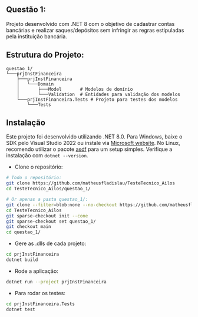 ## Questão 1:

Projeto desenvolvido com .NET 8 com o objetivo de cadastrar contas bancárias e realizar saques/depósitos sem infringir as regras estipuladas pela instituição bancária.

## Estrutura do Projeto:

``` 
questao_1/
└───prjInstFinanceira		
    ├───prjInstFinanceira	
    │   └───Domain	
    │       ├───Model		# Modelos de domínio
    │       └───Validation	# Entidades para validação dos modelos
    └───prjInstFinanceira.Tests	# Projeto para testes dos modelos
        └───Tests
```

## Instalação

Este projeto foi desenvolvido utilizando .NET 8.0. Para Windows, baixe o SDK pelo Visual Studio 2022 ou instale via [Microsoft website](https://dotnet.microsoft.com/pt-br/download/dotnet/8.0). No Linux, recomendo utilizar o pacote [asdf](https://asdf-vm.com/guide/getting-started.html) para um setup simples. Verifique a instalação com ```dotnet --version```.

- Clone o repositório:
```bash
# Todo o repositório:
git clone https://github.com/matheusfladislau/TesteTecnico_Ailos
cd TesteTecnico_Ailos/questao_1/

# Or apenas a pasta questao_1/:
git clone --filter=blob:none --no-checkout https://github.com/matheusfladislau/TesteTecnico_Ailos
cd TesteTecnico_Ailos
git sparse-checkout init --cone
git sparse-checkout set questao_1/
git checkout main
cd questao_1/
```

- Gere as .dlls de cada projeto:
```bash
cd prjInstFinanceira
dotnet build
```

- Rode a aplicação:
```bash
dotnet run --project prjInstFinanceira
```

- Para rodar os testes:
```bash
cd prjInstFinanceira.Tests
dotnet test
```
